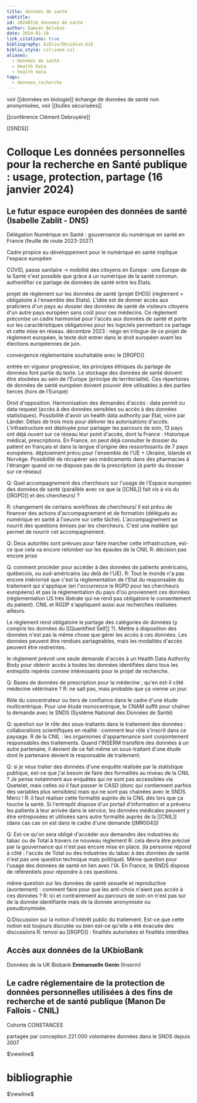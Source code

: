 ```yaml
---
title: données de santé
subtitle: 
id: 20240116_données de santé
author: Damien Belvèze
date: 2024-01-16
link_citations: true
bibliography: biblio/Obsidian.bib
biblio_style: csl\ieee.csl
aliases:
  - Données de santé
  - Health Data
  - health data
tags:
  - donnees_recherche
---
```

voir [[données en biologie]]
échange de données de santé non anonymisées, voir [[bulles sécurisées]]


[[conférence Clément Debruyère]]

[[SNDS]]
# Colloque Les données personnelles pour la recherche en Santé publique : usage, protection, partage (16 janvier 2024)

## Le futur espace européen des données de santé (Isabelle Zablit - DNS)

Délégation Numérique en Santé : gouvernance du numérique en santé en France (feuille de route 2023-2027)

Cadre propice au développement pour le numérique en santé implique l'espace européen

COVID, passe sanitaire -> mobilité des citoyens en Europe : une Europe de la Santé n'est possible que grâce à un numérique de la santé commun. 
authentifier ce partage de données de santé entre les Etats.

projet de règlement sur les données de santé (projet EHDS) (règlement = obligatoire à l'ensemble des Etats). L'idée est de donner accès aux praticiens d'un pays au dossier des données de santé de visiteurs citoyens d'un autre pays européen sans coût pour ces médecins.
Ce règlement préconise un cadre harmonisé pour l'accès aux données de santé et porte sur les caractéristiques obligatoires pour les logiciels permettant ce partage et cette mise en réseau.
décembre 2023 : négo en trilogue de ce projet de règlement européen, le texte doit entrer dans le droit européen avant les élections européennes de juin.

convergence réglementaire souhaitable avec le [[RGPD]]

entrée en vigueur progressive, les principes éthiques du partage de données font partie du texte.
Le stockage des données de santé doivent être stockées au sein de l'Europe (principe de territorialité). Ces répertoires de données de santé européen doivent pouvoir être utilisables à des parties tierces (hors de l'Europe)

Droit d'opposition. Harmonisation des demandes d'accès : data permit ou data request (accès à des données sensibles ou accès à des données statistiques). Possibilité d'avoir un health data authority par Etat, voire par Länder. Délais de trois mois pour délivrer les autorisations d'accès.
L'infrastructure est déployée pour partager les parcours de soin, 13 pays ont déjà ouvert sur ce réseau leur point d'accès, dont la France : Historique médical, prescriptions. En France, on peut déjà consulter le dossier du patient en français et dans la langue d'origine des ressortissants de 7 pays européens.
déploiement prévu pour l'ensemble de l'UE + Ukraine, Islande et Norvège. Possibilité de récupérer ses médicaments dans des pharmacies à l'étranger quand on ne dispose pas de la prescription (à partir du dossier sur ce réseau)

Q: Quel accompagnement des chercheurs sur l'usage de l'Espace européen des données de santé (parallèle avec ce que la [[CNIL]] fait vis à vis du [[RGPD]] et des chercheurs) ?

R: changement de certains workflows de chercheurs/ Il est prévu de financer des actions d'accompagnement et de formation (délégués au numérique en santé à l'oeuvre sur cette tâche). L'accompagnement se nourrit des questions émises par les chercheurs. C'est une matière qui permet de nourrir cet accompagnement.

Q: Deux autorités sont prévues pour faire marcher cette infrastructure, est-ce que cela va encore retomber sur les épaules de la CNIL
R: décision pas encore prise

Q: comment procéder pour accéder à des données de patients américains, québecois, ou sud-américains (au delà de l'UE). 
R: Tout le monde n'a pas encore intériorisé que c'est la réglementation de l'Etat du responsable du traitement qui s'applique (en l'occurrence le RGPD pour les chercheurs européens) et pas la réglementation du pays d'où proviennent ces données (réglementation US très libérale qui ne rend pas obligatoire le consentement du patient). CNIL et RGDP s'appliquent aussi aux recherches réalisées ailleurs.

Le règlement rend obligatoire le partage des catégories de données (y compris les données du [[Quantified Self]] ?). Mettre à disposition des données n'est pas la même chose que gérer les accès à ces données. Les données peuvent être rendues partageables, mais les modalités d'accès peuvent être restreintes.

le règlement prévoit une seule demande d'accès à un Health Data Authority Body pour obtenir accès à toutes les données identifiées dans tous les entrepôts repérés comme intéressants pour le projet de recherche.

Q: Bases de données de prescription pour la médecine ; qu'en est-il côté médecine vétérinaire ? 
R: ne sait pas, mais probable que ça vienne un jour.

Rôle du concentrateur ou tiers de confiance dans le cadre d'une étude multicentrique. Pour une étude monocentrique, le CNAM suffit pour chaîner la demande avec le SNDS (Système National des Données de Santé)

Q: question sur le rôle des sous-traitants dans le traitement des données : collaborations scientifiques en réalité : comment leur rôle s'inscrit dans ce paysage.
R de la CNIL : les organismes d'appartenance sont conjointement responsables des traitements. Quand l'INSERM transfère des données à un autre partenaire, il devient de ce fait même un sous-traitant d'une étude dont le partenaire devient le responsable de traitement.

Q: si je veux traiter des données d'une enquête réalisée par la statistique publique, est-ce que j'ai besoin de faire des formalités au niveau de la CNIL ? Je pense notamment aux enquêtes qui ne sont pas accessibles via Quetelet, mais celles où il faut passer le CASD (donc qui contiennent parfois des variables plus sensibles) mais qui ne sont pas chainées avec le SNDS. Merci !
R: il faut réaliser cette formalité auprès de la CNIL dès lors que ça touche la santé. 
Si l'entrepôt dispose d'un portail d'information et a prévenu les patients à leur arrivée dans le service, les données médicales peuvent y être entreposées et utilisées sans autre formalité auprès de la [[CNIL]] (dans cas cas on est dans le cadre d'une demande [[MR004]])

Q: Est-ce qu'on sera obligé d'accéder aux demandes des industries du tabac ou de Total à travers ce nouveau règlement
R: cela devra être précisé par la gouvernance qui n'est pas encore mise en place. 
(la personne répond à côté : l'accès de Total ou des industries du tabac à des données de santé n'est pas une question technique mais politique). Même question pour l'usage des données de santé en lien avec l'IA.
En France, le SNDS dispose de référentiels pour répondre à ces questions.

même question sur les données de santé sexuelle et reproductive (avortement) : comment faire pour que les anti-choix n'aient pas accès à ces données ? 
R: ici et contrairement au parcours de soin on n'est pas sur de la donnée identifiante mais de la donnée anonymisée ou pseudonymisée. 

Q:Discussion sur la notion d'intérêt public du traitement. Est-ce que cette notion est toujours discutée ou bien est-ce qu'elle a été évacuée des discussions
R: renvoi au [[RGPD]] : finalités autorisées et finalités interdites


## Accès aux données de la UKbioBank

Données de la UK Biobank
**Emmanuelle Genin** (Inserm)

## Le cadre réglementaire de la protection de données personnelles utilisées à des fins de recherche et de santé publique (Manon De Fallois - CNIL)


Cohorte CONSTANCES

partagée par conception 221 000 volontaires
données dans le SNDS depuis 2007




$\newline$
# bibliographie
$\newline$






